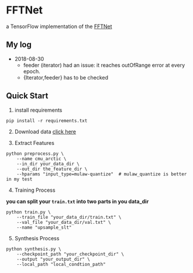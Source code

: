 

# FFTNet

a TensorFlow implementation of the [FFTNet](http://gfx.cs.princeton.edu/pubs/Jin_2018_FAR/)

## My log
- 2018-08-30
  - feeder (iterator) had an issue: it reaches outOfRange error at every epoch.
  - {Iterator,feeder} has to be checked


## Quick Start
1. install requirements
```
pip install -r requirements.txt
```

2. Download data [click here](http://festvox.org/cmu_arctic/cmu_arctic/packed/cmu_us_slt_arctic-0.95-release.tar.bz2)

3. Extract Features
```
python preprocess.py \
    --name cmu_arctic \
    --in_dir your_data_dir \
    --out_dir the_feature_dir \
    --hparams "input_type=mulaw-quantize"  # mulaw_quantize is better in my test
```

4. Training Process

**you can split your `train.txt` into two parts in you data_dir**
```
python train.py \
    --train_file "your_data_dir/train.txt" \
    --val_file "your_data_dir/val.txt" \
    --name "upsample_slt"
```

5. Synthesis Process

```
python synthesis.py \
    --checkpoint_path "your_checkpoint_dir" \
    --output "your_output_dir" \
    --local_path "local_condtion_path"
```
